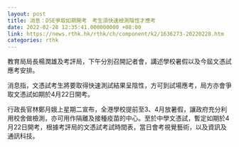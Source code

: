 ```yaml
---
layout: post
title: 消息：DSE爭取如期開考　考生須快速檢測陰性才應考
date: 2022-02-28 12:35:41.000000000 +08:00
link: https://news.rthk.hk/rthk/ch/component/k2/1636273-20220228.htm
categories: rthk
---
```


教育局局長楊潤雄及考評局，下午分別召開記者會，講述學校暑假以及今屆文憑試應考安排。

消息指，文憑試考生將要取得快速測試結果呈陰性，方可到試場應考，局方亦會爭取文憑試如期於4月22日開考。

行政長官林鄭月娥上星期二宣布，全港學校提前至3、4月放暑假，讓政府充分利用校舍做檢測，亦可用作隔離及接種疫苗的中心。至於中學文憑試，暫定如期於4月22日開考，根據考評局的文憑試考試時間表，當日會考視覺藝術，以及資訊及通訊科技。
